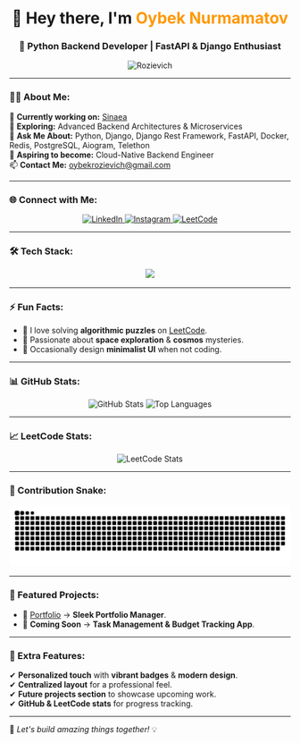 ### <h1 align="center">👋 Hey there, I'm <span style="color:#ff9800;">Oybek Nurmamatov</span></h1>
<h3 align="center">🚀 Python Backend Developer | FastAPI & Django Enthusiast</h3>

<p align="center">
  <img src="https://komarev.com/ghpvc/?username=Rozievich&label=Profile%20views&color=ff9800&style=flat-square" alt="Rozievich" />
</p>

---

### 🧑‍💻 About Me:
🔭 **Currently working on:** [Sinaea](https://sinaea.rozievich.uz/)  
🌱 **Exploring:** Advanced Backend Architectures & Microservices  
💬 **Ask Me About:** Python, Django, Django Rest Framework, FastAPI, Docker, Redis, PostgreSQL, Aiogram, Telethon  
🎯 **Aspiring to become:** Cloud-Native Backend Engineer  
📫 **Contact Me:** oybekrozievich@gmail.com  

---

### 🌐 Connect with Me:
<p align="center">
  <a href="https://linkedin.com/in/rozievich" target="_blank">
    <img src="https://img.shields.io/badge/LinkedIn-%230077B5.svg?style=for-the-badge&logo=linkedin&logoColor=white" alt="LinkedIn">
  </a>
  <a href="https://instagram.com/_rozievich" target="_blank">
    <img src="https://img.shields.io/badge/Instagram-%23E4405F.svg?style=for-the-badge&logo=instagram&logoColor=white" alt="Instagram">
  </a>
  <a href="https://leetcode.com/rozievich" target="_blank">
    <img src="https://img.shields.io/badge/LeetCode-%23FFA116.svg?style=for-the-badge&logo=leetcode&logoColor=white" alt="LeetCode">
  </a>
</p>

---

### 🛠️ Tech Stack:
<p align="center">
  <img src="https://skillicons.dev/icons?i=python,django,fastapi,postgres,docker,redis,git,linux,postman,sqlite,windows,telegram,html,sqlalchemy" />
</p>

---

### ⚡ Fun Facts:
- 🎯 I love solving **algorithmic puzzles** on [LeetCode](https://leetcode.com/rozievich).
- 🌌 Passionate about **space exploration** & **cosmos** mysteries.
- 🎨 Occasionally design **minimalist UI** when not coding.

---

### 📊 GitHub Stats:
<p align="center">
  <img src="https://github-readme-stats.vercel.app/api?username=rozievich&show_icons=true&theme=radical" alt="GitHub Stats" />
  <img src="https://github-readme-stats.vercel.app/api/top-langs?username=rozievich&layout=compact&theme=radical" alt="Top Languages" />
</p>

---

### 📈 LeetCode Stats:
<p align="center">
  <img src="https://leetcard.jacoblin.cool/Rozievich?theme=unicorn&font=Allerta&ext=heatmap" alt="LeetCode Stats" />
</p>

---

### 🐍 Contribution Snake:
<p align="center">
  <img src="https://github.com/Platane/snk/raw/output/github-contribution-grid-snake.svg" alt="Snake Animation" />
</p>

---

### 🔗 Featured Projects:
- 💼 [Portfolio](https://t.me/rozievich_dev) → **Sleek Portfolio Manager**.
- 🚀 **Coming Soon** → **Task Management & Budget Tracking App**.

---

### 🚀 Extra Features:
✔ **Personalized touch** with **vibrant badges** & **modern design**.<br>
✔ **Centralized layout** for a professional feel.<br>
✔ **Future projects section** to showcase upcoming work.<br>
✔ **GitHub & LeetCode stats** for progress tracking.<br>

---

🎉 _Let's build amazing things together!_ 💡
